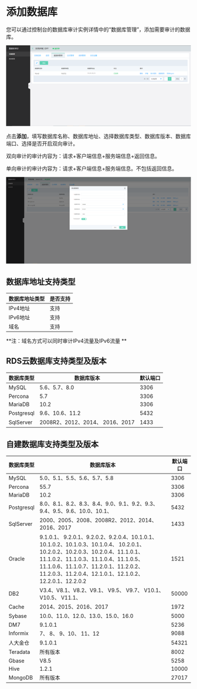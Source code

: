 # 添加数据库

您可以通过控制台的数据库审计实例详情中的“数据库管理”，添加需要审计的数据库。

![数据库管理](/image/Database-Audit/数据库管理.png)

点击**添加**，填写数据库名称、数据库地址、选择数据库类型、数据库版本、数据库端口、选择是否开启双向审计。

双向审计的审计内容为：请求+客户端信息+服务端信息+返回信息。

单向审计的审计内容为：请求+客户端信息+服务端信息。不包括返回信息。

![添加数据库](/image/Database-Audit/添加数据库.png)

## 数据库地址支持类型

| 数据库地址类型 | 是否支持 |
| -- | -- |
| IPv4地址 | 支持 |
| IPv6地址 | 支持 |
| 域名 | 支持 |

**注：域名方式可以同时审计IPv4流量及IPv6流量 **

## RDS云数据库支持类型及版本

| 数据库类型 | 数据库版本                      | 默认端口 |
| ---------- | ------------------------------- | -------- |
| MySQL      | 5.6、5.7、8.0                   | 3306     |
| Percona    | 5.7                             | 3306     |
| MariaDB    | 10.2                            | 3306     |
| Postgresql | 9.6、10.6、11.2                 | 5432     |
| SqlServer  | 2008R2、2012、2014、 2016、2017 | 1433     |

## 自建数据库支持类型及版本

| 数据库类型 | 数据库版本                                                   | 默认端口 |
| ---------- | ------------------------------------------------------------ | -------- |
| MySQL      | 5.0、5.1、5.5、5.6、5.7、5.8                                 | 3306     |
| Percona    | 55.7                                                         | 3306     |
| MariaDB    | 10.2                                                         | 3306     |
| Postgresql | 8.0、8.1、8.2、8.3、8.4、9.0、9.1、9.2、9.3、9.4、9.5、9.6、10.0、10.1、 | 5432     |
| SqlServer  | 2000、2005、2008、2008R2、2012、2014、 2016、2017            | 1433     |
| Oracle     | 9.1.0.1、 9.2.0.1、9.2.0.2、9.2.0.4、10.1.0.1、10.1.0.2、10.1.0.3、10.1.0.4、 10.2.0.1、10.2.0.2、10.2.0.3、10.2.0.4、11.1.0.1、11.1.0.2、11.1.0.3、11.1.0.4、11.1.0.5、11.1.0.6、11.1.0.7、11.2.0.1、11.2.0.2、11.2.0.3、11.2.0.4、12.1.0.1、12.1.0.2、12.2.0.1、12.2.0.2 | 1521     |
| DB2        | V3.4、V8.1、V8.2、V9.1、 V9.5、 V9.7、 V10.1、 V10.5、 V11.1、 | 50000    |
| Cache      | 2014、2015、2016、2017                                       | 1972     |
| Sybase     | 10.0、11.0、12.0、13.0、15.0、16.0                           | 5000     |
| DM7        | 9.1.0.1                                                      | 5236     |
| Informix   | 7、 8、 9、10、 11、12                                       | 9088     |
| 人大金仓   | 9.1.0.1                                                      | 54321    |
| Teradata   | 所有版本                                                     | 8002     |
| Gbase      | V8.5                                                         | 5258     |
| Hive       | 1.2.1                                                        | 10000    |
| MongoDB    | 所有版本                                                     | 27017    |
